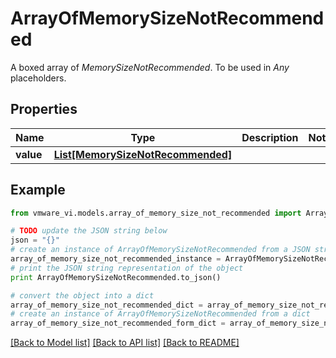 # ArrayOfMemorySizeNotRecommended

A boxed array of *MemorySizeNotRecommended*. To be used in *Any* placeholders. 

## Properties
Name | Type | Description | Notes
------------ | ------------- | ------------- | -------------
**value** | [**List[MemorySizeNotRecommended]**](MemorySizeNotRecommended.md) |  | 

## Example

```python
from vmware_vi.models.array_of_memory_size_not_recommended import ArrayOfMemorySizeNotRecommended

# TODO update the JSON string below
json = "{}"
# create an instance of ArrayOfMemorySizeNotRecommended from a JSON string
array_of_memory_size_not_recommended_instance = ArrayOfMemorySizeNotRecommended.from_json(json)
# print the JSON string representation of the object
print ArrayOfMemorySizeNotRecommended.to_json()

# convert the object into a dict
array_of_memory_size_not_recommended_dict = array_of_memory_size_not_recommended_instance.to_dict()
# create an instance of ArrayOfMemorySizeNotRecommended from a dict
array_of_memory_size_not_recommended_form_dict = array_of_memory_size_not_recommended.from_dict(array_of_memory_size_not_recommended_dict)
```
[[Back to Model list]](../README.md#documentation-for-models) [[Back to API list]](../README.md#documentation-for-api-endpoints) [[Back to README]](../README.md)



